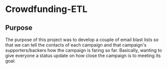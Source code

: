 # Crowdfunding-ETL

## Purpose

The purpose of this project was to develop a couple of email blast lists so that we can tell the contacts of each campaign and that campaign's supporters/backers how the campaign is faring so far. Basically, wanting to give everyone a status update on how close the campaign is to meeting its goal.

